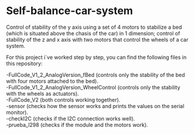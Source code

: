 # Self-balance-car-system
Control of stability of the y axis using a set of 4 motors to stabilize a bed (which is situated above the chasis of the car) in 1 dimension; control of stability of the z and x axis with two motors that control the wheels of a car system.

For this project i´ve worked step by step, you can find the following files in this repository:

-FullCode_V1_2_AnalogVersion_fBed (controls only the stability of the bed with four motors attached to the bed).  
-FullCode_V1_2_AnalogVersion_WheelControl (controls only the stability with the wheels as actuators).  
-FullCode_V2 (both controls working together).  
-sensor (checks how the sensor works and prints the values on the serial monitor).  
-checkI2C (checks if the I2C connection works well).  
-prueba_l298 (checks if the module and the motors work).
